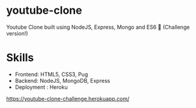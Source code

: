 # youtube-clone
Youtube Clone built using NodeJS, Express, Mongo and ES6 🍎  (Challenge version!)

# Skills
- Frontend: HTML5, CSS3, Pug
- Backend: NodeJS, MongoDB, Express
- Deployment : Heroku

https://youtube-clone-challenge.herokuapp.com/
